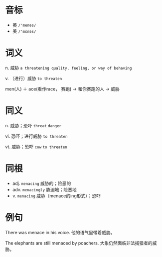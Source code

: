 # 音标

- 英 `/'menəs/`
- 美 `/'mɛnəs/`

# 词义

n. 威胁
`a threatening quality, feeling, or way of behaving`

v. （进行）威胁
`to threaten`



men(人) ＋ ace(看作race， 赛跑) → 和你赛跑的人 → 威胁

# 同义

n. 威胁；恐吓
`threat` `danger`

vi. 恐吓；进行威胁
`to threaten`

vt. 威胁；恐吓
`cow` `to threaten`

# 同根

- adj. `menacing` 威胁的；险恶的
- adv. `menacingly` 胁迫地；险恶地
- v. `menacing` 威胁（menace的ing形式）；恐吓

# 例句

There was menace in his voice.
他的语气里带着威胁。

The elephants are still menaced by poachers.
大象仍然面临非法捕猎者的威胁。


